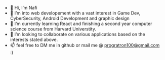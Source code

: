 - 👋 Hi, I’m Nafi
- 👀 I’m into web developement with a vast interest in Game Dev, CyberSecurity, Android Development and graphic design
- 🌱 I’m currently learning React and finishing a second year computer science course from Harvard Universtity.
- 💞️ I’m looking to collaborate on various applications based on the interests stated above.
- 📫 feel free to DM me in github or mail me @ progratron100@gmail.com :)

<!---
TheHunter808/TheHunter808 is a ✨ special ✨ repository because its `README.md` (this file) appears on your GitHub profile.
You can click the Preview link to take a look at your changes.
--->
